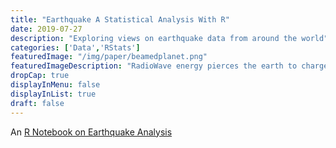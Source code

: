 ```yaml
---
title: "Earthquake A Statistical Analysis With R"
date: 2019-07-27
description: "Exploring views on earthquake data from around the world"
categories: ['Data','RStats']
featuredImage: "/img/paper/beamedplanet.png"
featuredImageDescription: "RadioWave energy pierces the earth to charge up conductive particles with enough energy to break plates"
dropCap: true
displayInMenu: false
displayInList: true
draft: false
---
```


An [R Notebook on Earthquake Analysis](http://palaver.jerad.xyz/data/earthquakeNB.html)